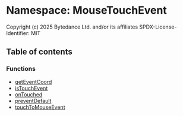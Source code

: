 # Namespace: MouseTouchEvent

Copyright (c) 2025 Bytedance Ltd. and/or its affiliates
SPDX-License-Identifier: MIT

## Table of contents

### Functions

* [getEventCoord](/auto-docs/core/functions/MouseTouchEvent.getEventCoord.md)
* [isTouchEvent](/auto-docs/core/functions/MouseTouchEvent.isTouchEvent.md)
* [onTouched](/auto-docs/core/functions/MouseTouchEvent.onTouched.md)
* [preventDefault](/auto-docs/core/functions/MouseTouchEvent.preventDefault.md)
* [touchToMouseEvent](/auto-docs/core/functions/MouseTouchEvent.touchToMouseEvent.md)
